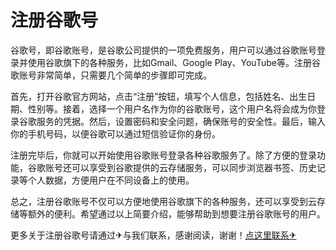 # 注册谷歌号

谷歌号，即谷歌账号，是谷歌公司提供的一项免费服务，用户可以通过谷歌账号登录并使用谷歌旗下的各种服务，比如Gmail、Google Play、YouTube等。注册谷歌账号非常简单，只需要几个简单的步骤即可完成。

首先，打开谷歌官方网站，点击“注册”按钮，填写个人信息，包括姓名、出生日期、性别等。接着，选择一个用户名作为你的谷歌账号，这个用户名将会成为你登录谷歌服务的凭据。然后，设置密码和安全问题，确保账号的安全性。最后，输入你的手机号码，以便谷歌可以通过短信验证你的身份。

注册完毕后，你就可以开始使用谷歌账号登录各种谷歌服务了。除了方便的登录功能，谷歌账号还可以享受到谷歌提供的云存储服务，可以同步浏览器书签、历史记录等个人数据，方便用户在不同设备上的使用。

总之，注册谷歌账号不仅可以方便地使用谷歌旗下的各种服务，还可以享受到云存储等额外的便利。希望通过以上简要介绍，能够帮助到想要注册谷歌账号的用户。

更多关于注册谷歌号请通过✈与我们联系，感谢阅读，谢谢！[点这里联系✈](https://sms.k02.cc)